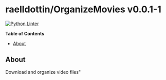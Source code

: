 <!---
This file is auto-generate by a github hook please modify README.template if you don't want to loose your work
-->
# raelldottin/OrganizeMovies v0.0.1-1
[![Python Linter](https://github.com/raelldottin/OrganizeMovies/actions/workflows/pyright.yml/badge.svg)](https://github.com/raelldottin/OrganizeMovies/actions/workflows/pyright.yml)

**Table of Contents**

<!-- toc -->

- [About](#about)

<!-- tocstop -->

## About
Download and organize video files"

